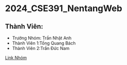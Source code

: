 # 2024_CSE391_NentangWeb
<h2>Thành Viên:</h2>
<ul>
    <li>Trưởng Nhóm: Trần Nhật Anh</li>
    <li>Thành Viên 1:Tống Quang Bách</li>
    <li>Thành Viên 2:Trần Đức Nam</li>
</ul>
<a href="https://github.com/Nhoxboon/2024_CSE391_NentangWeb">Link Nhóm</a>

